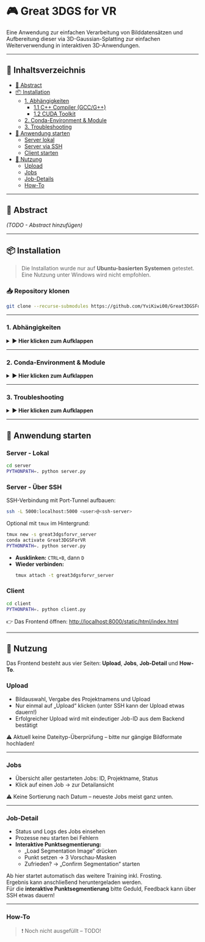 # 🎮 Great 3DGS for VR

Eine Anwendung zur einfachen Verarbeitung von Bilddatensätzen und Aufbereitung dieser via 3D-Gaussian-Splatting zur einfachen Weiterverwendung in interaktiven 3D-Anwendungen.

---

## 📌 Inhaltsverzeichnis
- [📝 Abstract](#-abstract)
- [📦 Installation](#-installation)
  - [1. Abhängigkeiten](#1-abhängigkeiten)
    - [1.1 C++ Compiler (GCC/G++)](#11-c-compiler-gccg)
    - [1.2 CUDA Toolkit](#12-cuda-toolkit)
  - [2. Conda-Environment & Module](#2-conda-environment--module)
  - [3. Troubleshooting](#3-troubleshooting)
- [🚀 Anwendung starten](#-anwendung-starten)
  - [Server lokal](#server---lokal)
  - [Server via SSH](#server---über-ssh)
  - [Client starten](#client)
- [🧪 Nutzung](#-nutzung)
  - [Upload](#upload)
  - [Jobs](#jobs)
  - [Job-Details](#job-detail)
  - [How-To](#how-to)

---

## 📝 Abstract

*(TODO - Abstract hinzufügen)*

---

## 📦 Installation

> Die Installation wurde nur auf **Ubuntu-basierten Systemen** getestet. Eine Nutzung unter Windows wird nicht empfohlen.

### 📥 Repository klonen
```bash
git clone --recurse-submodules https://github.com/YviKiwi00/Great3DGSForVRRepo.git
```

---

### 1. Abhängigkeiten  
<details>
<summary><strong>▶️ Hier klicken zum Aufklappen</strong></summary>

#### Vorab benötigt:
- Conda
- Colmap
- ImageMagick 7 *(optional)*
- C++ Compiler für PyTorch
- CUDA Toolkit 11.8

Dabei müssen C++ Compiler und CUDA **kompatibel** zueinander sein. Das Projekt wurde mit CUDA Toolkit v11.8 und GCC / G++ v11 getestet. 

---

#### 1.1 C++ Compiler (GCC/G++)
Empfohlen: GCC/G++ 11
```bash
sudo apt install build-essential
sudo apt -y install gcc-[Version] g++-[Version]
```

#### Version verwalten (eine höhere Priorität wird automatisch genutzt)
```bash
sudo update-alternatives --install /usr/bin/gcc gcc /usr/bin/gcc-[Version] [Priorität]
sudo update-alternatives --install /usr/bin/g++ g++ /usr/bin/g++-[Version] [Priorität]
sudo update-alternatives --config gcc
sudo update-alternatives --config g++
```

#### Version prüfen
```bash
gcc --version
g++ --version
```

---

#### 1.2 CUDA Toolkit

#### Version prüfen
```bash
nvidia-smi                    # Unterstützte Version
nvcc --version                # Aktive Version
ls /usr/local/ | grep cuda    # Alle auf dem Rechner installierten CUDA-Versionen
```

#### Installation
1. CUDA 11.8 als `.run`-Datei downloaden: [CUDA Toolkit Archive](https://developer.nvidia.com/cuda-toolkit-archive)
2. Ausführbar machen:
   ```bash
   chmod +x <name of runfile .run>
   ```
3. Nur Toolkit installieren (ohne Treiberinstallation):
   ```bash
   sudo ./<name of runfile .run> --silent --toolkit
   ```

4. PATH konfigurieren:
   ```bash
   gedit ~/.bashrc
   
   # Folgendes einfügen:
   export PATH="/usr/local/cuda-11.8/bin:$PATH"
   export LD_LIBRARY_PATH="/usr/local/cuda-11.8/lib64:$LD_LIBRARY_PATH"
   
   # Datei speichern und im Terminal neu laden
   source ~/.bashrc 
   ```

</details>

---

### 2. Conda-Environment & Module  
<details>
<summary><strong>▶️ Hier klicken zum Aufklappen</strong></summary>

Alles wird über ein Skript erledigt – vorausgesetzt, CUDA v11.8 und GCC/G++ v11 sind korrekt installiert.

```bash
python install.py
conda activate Great3DGSForVR
```

Optionale Parameter:

| Parameter             |                                                                                                            Beschreibung |
|:----------------------|------------------------------------------------------------------------------------------------------------------------:|
| `--no_rasterizer`     | Überspringt Installation des [Gaussian Splatting Rasterizers](https://github.com/YviKiwi00/diff-gaussian-rasterization) |
| `--no_simple_knn`     |                                                                      Überspringt Installation von simple-knn Submodule. |
| `--no_sam`            |      Überspringt Installation von [SAM](https://github.com/facebookresearch/segment-anything) (Segment Anything Model). |
| `--no_grounding_dino` |                           Überspringt Installation von [GroundingDINO](https://github.com/IDEA-Research/GroundingDINO). |
| `--no_nvdiffrast`     |                                        Überspringt Installation von [Nvdiffrast](https://nvlabs.github.io/nvdiffrast/). |

Diese Parameter sind ausschließlich sinnvoll, wenn nur einzelne Module neuinstalliert werden sollen.

</details>

---

### 3. Troubleshooting  
<details>
<summary><strong>▶️ Hier klicken zum Aufklappen</strong></summary>

#### Fehlende Pakete
```bash
conda env update --file environment.yml --prune
```
Wenn nötig:
```bash
pip install <fehlendes-package>
```

#### Fehlende Submodules
```bash
git pull --recurse-submodules
```

</details>

---

## 🚀 Anwendung starten

### Server - Lokal
```bash
cd server
PYTHONPATH=. python server.py
```

### Server - Über SSH
SSH-Verbindung mit Port-Tunnel aufbauen:
```bash
ssh -L 5000:localhost:5000 <user>@<ssh-server>
```

Optional mit `tmux` im Hintergrund:
```bash
tmux new -s great3dgsforvr_server
conda activate Great3DGSForVR
PYTHONPATH=. python server.py
```
- **Ausklinken:** `CTRL+B`, dann `D`
- **Wieder verbinden:**  
  ```bash
  tmux attach -t great3dgsforvr_server
  ```

### Client
```bash
cd client
PYTHONPATH=. python client.py
```

👉 Das Frontend öffnen: [http://localhost:8000/static/html/index.html](http://localhost:8000/static/html/index.html)

---

## 🧪 Nutzung

Das Frontend besteht aus vier Seiten: **Upload**, **Jobs**, **Job-Detail** und **How-To**.

### Upload
- Bildauswahl, Vergabe des Projektnamens und Upload
- Nur einmal auf „Upload“ klicken (unter SSH kann der Upload etwas dauern!)
- Erfolgreicher Upload wird mit eindeutiger Job-ID aus dem Backend bestätigt

⚠️ Aktuell keine Dateityp-Überprüfung – bitte nur gängige Bildformate hochladen!

---

### Jobs
- Übersicht aller gestarteten Jobs: ID, Projektname, Status
- Klick auf einen Job → zur Detailansicht

⚠️ Keine Sortierung nach Datum – neueste Jobs meist ganz unten.

---

### Job-Detail
- Status und Logs des Jobs einsehen
- Prozesse neu starten bei Fehlern
- **Interaktive Punktsegmentierung:**
  - „Load Segmentation Image“ drücken
  - Punkt setzen → 3 Vorschau-Masken
  - Zufrieden? → „Confirm Segmentation“ starten

Ab hier startet automatisch das weitere Training inkl. Frosting.  
Ergebnis kann anschließend heruntergeladen werden.  
Für die **interaktive Punktsegmentierung** bitte Geduld, Feedback kann über SSH etwas dauern!

---

### How-To

> ❗️ Noch nicht ausgefüllt – TODO!